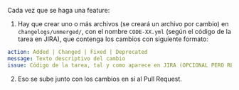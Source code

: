 Cada vez que se haga una feature:

1. Hay que crear uno o más archivos (se creará un archivo por cambio) en `changelogs/unmerged/`, con el nombre `CODE-XX.yml` (según el código de la tarea en JIRA), que contenga los cambios con siguiente formato:

```yaml
action: Added | Changed | Fixed | Deprecated
message: Texto descriptivo del cambio
issue: Código de la tarea, tal y como aparece en JIRA (OPCIONAL PERO RECOMENDABLE!)
```

2. Eso se sube junto con los cambios en sí al Pull Request.